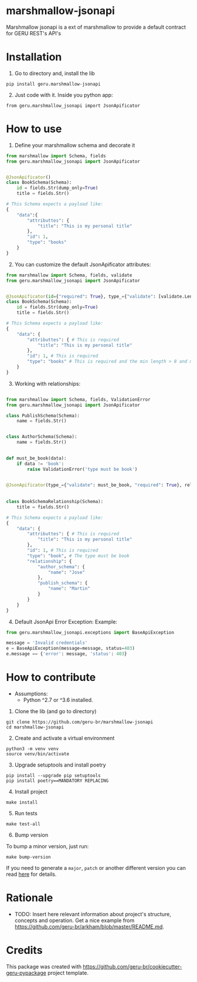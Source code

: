 marshmallow-jsonapi
===================

Marshmallow jsonapi is a ext of marshmallow to provide a default contract for GERU REST's API's


Installation
============

1. Go to directory and, install the lib

```
pip install geru.marshmallow-jsonapi
```

2. Just code with it. Inside you python app:

```
from geru.marshmallow_jsonapi import JsonApificator
```

How to use
=================

1. Define your marshmallow schema and decorate it

```python
from marshmallow import Schema, fields
from geru.marshmallow_jsonapi import JsonApificator 


@JsonApificator()
class BookSchema(Schema):
    id = fields.Str(dump_only=True)
    title = fields.Str()

# This Schema expects a payload like:
{
    "data":{
        "attributtes": {
            "title": "This is my personal title"
        },
        "id": 1,
        "type": "books"
    }
}

```

2. You can customize the default JsonApificator attributes:

```python
from marshmallow import Schema, fields, validate
from geru.marshmallow_jsonapi import JsonApificator 


@JsonApificator(id={"required": True}, type_={"validate": [validate.Length(min=8, max=200)]}, attributes={"required": True})
class BookSchema(Schema):
    id = fields.Str(dump_only=True)
    title = fields.Str()

# This Schema expects a payload like:
{
    "data": {
        "attributtes": { # This is required
            "title": "This is my personal title"
        },
        "id": 1, # This is required
        "type": "books" # This is required and the min length > 8 and max length < 200
    }
}
```

3. Working with relationships:

```python

from marshmallow import Schema, fields, ValidationError
from geru.marshmallow_jsonapi import JsonApificator 

class PublishSchema(Schema):
    name = fields.Str()


class AuthorSchema(Schema):
    name = fields.Str()

    
def must_be_book(data):
    if data != 'book':
        raise ValidationError('type must be book')
        

@JsonApificator(type_={"validate": must_be_book, "required": True}, relationship=[{"relationship": AuthorSchema,
                                                                                   "extra_kwargs": {"required": True}},
                                                                                  {"relationship": PublishSchema}])
class BookSchemaRelationship(Schema):
    title = fields.Str()

# This Schema expects a payload like:
{
    "data": {
        "attributtes": { # This is required
            "title": "This is my personal title"
        },
        "id": 1, # This is required
        "type": "book", # The type must be book 
        "relationship": {
            "author_schema": {
                "name": "Jose"
            },
            "publish_schema": {
                "name": "Martin"
            }
        }
    }
}

```

4. Default JsonApi Error Exception:
Example:
```python
from geru.marshmallow_jsonapi.exceptions import BaseApiException

message = 'Invalid credentials'
e = BaseApiException(message=message, status=403)
e.message == {'error': message, 'status': 403}
```


How to contribute
=================

* Assumptions:
  * Python ^2.7 or ^3.6 installed.

1. Clone the lib (and go to directory)

```
git clone https://github.com/geru-br/marshmallow-jsonapi
cd marshmallow-jsonapi
```

2. Create and activate a virtual environment

```
python3 -m venv venv
source venv/bin/activate
```

3. Upgrade setuptools and install poetry

```
pip install --upgrade pip setuptools
pip install poetry==MANDATORY REPLACING
```

4. Install project

```
make install
```

5. Run tests

```
make test-all
```

6. Bump version

To bump a minor version, just run:

```
make bump-version
```

If you need to generate a `major`, `patch` or another different version you can read [here](https://poetry.eustace.io/docs/cli/#version) for details.


Rationale
=========

* TODO: Insert here relevant information about project's structure, concepts and operation. Get a nice example from https://github.com/geru-br/arkham/blob/master/README.md.


Credits
=======

This package was created with https://github.com/geru-br/cookiecutter-geru-pypackage project template.
